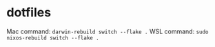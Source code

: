 # dotfiles

Mac command: `darwin-rebuild switch --flake .`
WSL command: `sudo nixos-rebuild switch --flake .`
